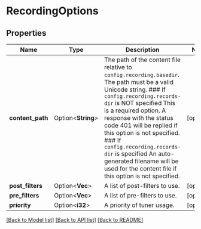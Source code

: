 # RecordingOptions

## Properties

Name | Type | Description | Notes
------------ | ------------- | ------------- | -------------
**content_path** | Option<**String**> | The path of the content file relative to `config.recording.basedir`.  The path must be a valid Unicode string.  ### If `config.recording.records-dir` is NOT specified  This is a required option.  A response with the status code 401 will be replied if this option is not specified.  ### If `config.recording.records-dir` is specified  An auto-generated filename will be used for the content file if this option is not specified. | [optional]
**post_filters** | Option<**Vec<String>**> | A list of post-filters to use. | [optional]
**pre_filters** | Option<**Vec<String>**> | A list of pre-filters to use. | [optional]
**priority** | Option<**i32**> | A priority of tuner usage. | [optional]

[[Back to Model list]](../README.md#documentation-for-models) [[Back to API list]](../README.md#documentation-for-api-endpoints) [[Back to README]](../README.md)



